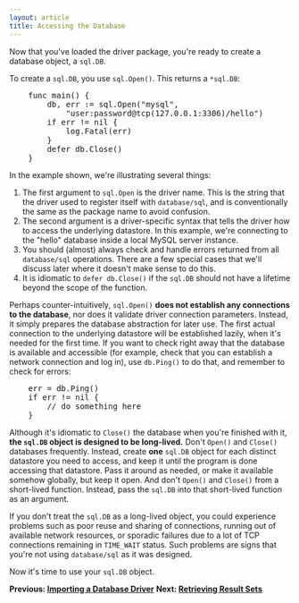 ```yaml
---
layout: article
title: Accessing the Database
---
```


Now that you've loaded the driver package, you're ready to create a database
object, a `sql.DB`.

To create a `sql.DB`, you use `sql.Open()`. This returns a `*sql.DB`:

<pre class="prettyprint lang-go">
	func main() {
		db, err := sql.Open("mysql",
			"user:password@tcp(127.0.0.1:3306)/hello")
		if err != nil {
			log.Fatal(err)
		}
		defer db.Close()
	}
</pre>

In the example shown, we're illustrating several things:

1. The first argument to `sql.Open` is the driver name. This is the string that the driver used to register itself with `database/sql`, and is conventionally the same as the package name to avoid confusion.
2. The second argument is a driver-specific syntax that tells the driver how to access the underlying datastore. In this example, we're connecting to the "hello" database inside a local MySQL server instance.
3. You should (almost) always check and handle errors returned from all `database/sql` operations.  There are a few special cases that we'll discuss later where it doesn't make sense to do this.
4. It is idiomatic to `defer db.Close()` if the `sql.DB` should not have a lifetime beyond the scope of the function.

Perhaps counter-intuitively, `sql.Open()` **does not establish any connections
to the database**, nor does it validate driver connection parameters. Instead,
it simply prepares the database abstraction for later use. The first actual
connection to the underlying datastore will be established lazily, when it's
needed for the first time. If you want to check right away that the database is
available and accessible (for example, check that you can establish a network
connection and log in), use `db.Ping()` to do that, and remember to check for
errors:

<pre class="prettyprint lang-go">
	err = db.Ping()
	if err != nil {
		// do something here
	}
</pre>

Although it's idiomatic to `Close()` the database when you're finished with it,
**the `sql.DB` object is designed to be long-lived.** Don't `Open()` and
`Close()` databases frequently. Instead, create **one** `sql.DB` object for each
distinct datastore you need to access, and keep it until the program is done
accessing that datastore. Pass it around as needed, or make it available somehow
globally, but keep it open. And don't `Open()` and `Close()` from a short-lived
function. Instead, pass the `sql.DB` into that short-lived function as an
argument.

If you don't treat the `sql.DB` as a long-lived object, you could experience
problems such as poor reuse and sharing of connections, running out of available
network resources, or sporadic failures due to a lot of TCP connections
remaining in `TIME_WAIT` status. Such problems are signs that you're not using
`database/sql` as it was designed.

Now it's time to use your `sql.DB` object.

**Previous: [Importing a Database Driver](importing.html)**
**Next: [Retrieving Result Sets](retrieving.html)**
